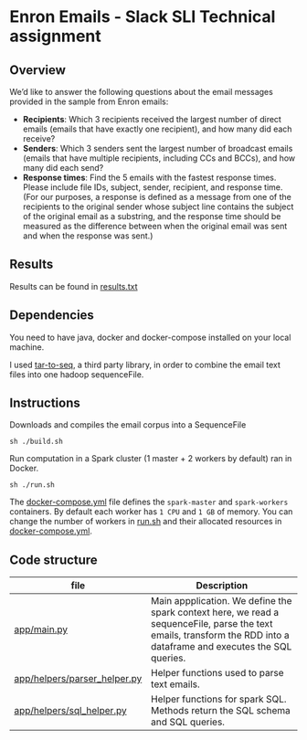 # Enron Emails - Slack SLI Technical assignment


## Overview

We’d like to answer the following questions about the email messages provided in the sample from Enron emails:

- __Recipients__: Which 3 recipients received the largest number of direct emails (emails that have exactly one recipient), and how many did each receive?
- __Senders__: Which 3 senders sent the largest number of broadcast emails (emails that have multiple recipients, including CCs and BCCs), and how many did each send?
- __Response times__: Find the 5 emails with the fastest response times. Please include file IDs, subject, sender, recipient, and response time. (For our purposes, a response is defined as a message from one of the recipients to the original sender whose subject line contains the subject of the original email as a substring, and the response time should be measured as the difference between when the original email was sent and when the response was sent.)


## Results
Results can be found in [results.txt](results.txt)

## Dependencies
You need to have java, docker and docker-compose installed on your local machine.

I used [tar-to-seq](https://stuartsierra.com/2008/04/24/a-million-little-files), a third party library, in order to combine the email text files into one hadoop sequenceFile.

## Instructions

Downloads and compiles the email corpus into a SequenceFile

    sh ./build.sh

Run computation in a Spark cluster (1 master + 2 workers by default) ran in Docker.

    sh ./run.sh

The [docker-compose.yml](docker-compose.yml) file defines the `spark-master` and `spark-workers` containers.
By default each worker has `1 CPU` and `1 GB` of memory.
You can change the number of workers in [run.sh](run.sh) and their allocated resources in [docker-compose.yml](docker-compose.yml).

## Code structure

| file | Description    |
|---------|-----------------------|
| [app/main.py](app/main.py) | Main appplication. We define the spark context here, we read a sequenceFile, parse the text emails, transform the RDD into a dataframe and executes the SQL queries.|
| [app/helpers/parser_helper.py](app/helpers/parser_helper.py) | Helper functions used to parse text emails. |
| [app/helpers/sql_helper.py](app/helpers/sql_helper.py) | Helper functions for spark SQL. Methods return the SQL schema and SQL queries. |